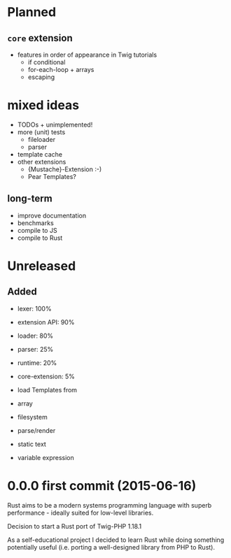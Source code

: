 # Planned

## `core` extension

* features in order of appearance in Twig tutorials
  * if conditional
  * for-each-loop + arrays
  * escaping

# mixed ideas

* TODOs + unimplemented!
* more (unit) tests
  * fileloader
  * parser
* template cache
* other extensions
  * {Mustache}-Extension :-)
  * Pear Templates?

## long-term

* improve documentation
* benchmarks
* compile to JS
* compile to Rust

# Unreleased

## Added

* lexer: 100%
* extension API: 90%
* loader: 80%
* parser: 25%
* runtime: 20%
* core-extension: 5%

* load Templates from
 * array
 * filesystem
* parse/render
 * static text
 * variable expression

# 0.0.0 first commit (2015-06-16)

Rust aims to be a modern systems programming language with superb performance - ideally suited for low-level libraries.

Decision to start a Rust port of Twig-PHP 1.18.1

As a self-educational project I decided to learn Rust while doing something potentially useful (i.e. porting a well-designed library from PHP to Rust).
